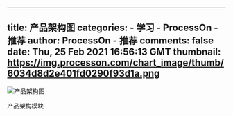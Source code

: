 
---
title: 产品架构图
categories: 
    - 学习
    - ProcessOn - 推荐
author: ProcessOn - 推荐
comments: false
date: Thu, 25 Feb 2021 16:56:13 GMT
thumbnail: https://img.processon.com/chart_image/thumb/6034d8d2e401fd0290f93d1a.png
---

<div>   
<img class="thumb" alt="产品架构图" src="https://img.processon.com/chart_image/thumb/6034d8d2e401fd0290f93d1a.png" referrerpolicy="no-referrer">
<p>产品架构模块</p>  
</div>
            